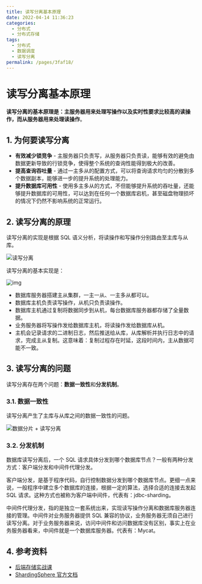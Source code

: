 ```yaml
---
title: 读写分离基本原理
date: 2022-04-14 11:36:23
categories:
  - 分布式
  - 分布式存储
tags:
  - 分布式
  - 数据调度
  - 读写分离
permalink: /pages/3faf18/
---
```


# 读写分离基本原理

**读写分离的基本原理是：主服务器用来处理写操作以及实时性要求比较高的读操作，而从服务器用来处理读操作**。

## 1. 为何要读写分离

- **有效减少锁竞争** - 主服务器只负责写，从服务器只负责读，能够有效的避免由数据更新导致的行锁竞争，使得整个系统的查询性能得到极大的改善。
- **提高查询吞吐量** - 通过一主多从的配置方式，可以将查询请求均匀的分散到多个数据副本，能够进一步的提升系统的处理能力。
- **提升数据库可用性** - 使用多主多从的方式，不但能够提升系统的吞吐量，还能够提升数据库的可用性，可以达到在任何一个数据库宕机，甚至磁盘物理损坏的情况下仍然不影响系统的正常运行。

## 2. 读写分离的原理

读写分离的实现是根据 SQL 语义分析，将读操作和写操作分别路由至主库与从库。

![读写分离](https://shardingsphere.apache.org/document/current/img/read-write-split/read-write-split.png)

读写分离的基本实现是：

![img](https://raw.githubusercontent.com/dunwu/images/dev/cs/database/mysql/master-slave-proxy.png)

- 数据库服务器搭建主从集群，一主一从、一主多从都可以。
- 数据库主机负责读写操作，从机只负责读操作。
- 数据库主机通过复制将数据同步到从机，每台数据库服务器都存储了全量数据。
- 业务服务器将写操作发给数据库主机，将读操作发给数据库从机。
- 主机会记录请求的二进制日志，然后推送给从库，从库解析并执行日志中的请求，完成主从复制。这意味着：复制过程存在时延，这段时间内，主从数据可能不一致。

## 3. 读写分离的问题

读写分离存在两个问题：**数据一致性**和**分发机制**。

### 3.1. 数据一致性

读写分离产生了主库与从库之间的数据一致性的问题。

![数据分片 + 读写分离](https://shardingsphere.apache.org/document/current/img/read-write-split/sharding-read-write-split.png)

### 3.2. 分发机制

数据库读写分离后，一个 SQL 请求具体分发到哪个数据库节点？一般有两种分发方式：客户端分发和中间件代理分发。

客户端分发，是基于程序代码，自行控制数据分发到哪个数据库节点。更细一点来说，一般程序中建立多个数据库的连接，根据一定的算法，选择合适的连接去发起 SQL 请求。这种方式也被称为客户端中间件，代表有：jdbc-sharding。

中间件代理分发，指的是独立一套系统出来，实现读写操作分离和数据库服务器连接的管理。中间件对业务服务器提供 SQL 兼容的协议，业务服务器无须自己进行读写分离。对于业务服务器来说，访问中间件和访问数据库没有区别，事实上在业务服务器看来，中间件就是一个数据库服务器。代表有：Mycat。

## 4. 参考资料

- [后端存储实战课](https://time.geekbang.org/column/intro/100046801)
- [ShardingSphere 官方文档](https://shardingsphere.apache.org/document/current/cn/overview/)